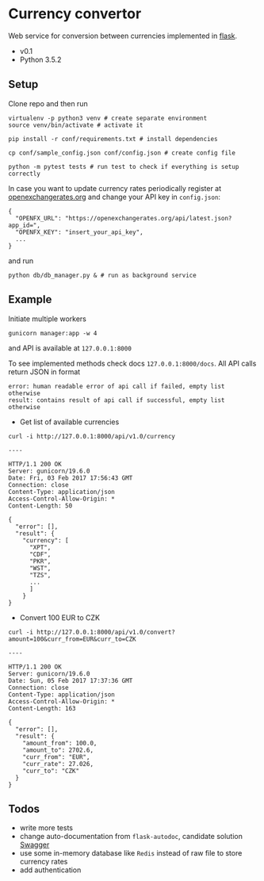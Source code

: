 # Currency convertor

Web service for conversion between currencies implemented in [flask](http://flask.pocoo.org).

* v0.1
* Python 3.5.2

## Setup

Clone repo and then run

```
virtualenv -p python3 venv # create separate environment
source venv/bin/activate # activate it

pip install -r conf/requirements.txt # install dependencies

cp conf/sample_config.json conf/config.json # create config file

python -m pytest tests # run test to check if everything is setup correctly
```

In case you want to update currency rates periodically register at [openexchangerates.org](https://openexchangerates.org) and change your API key in `config.json`:

```
{
  "OPENFX_URL": "https://openexchangerates.org/api/latest.json?app_id=",
  "OPENFX_KEY": "insert_your_api_key",
  ...
}
```

and run

```
python db/db_manager.py & # run as background service
```

## Example

Initiate multiple workers

```
gunicorn manager:app -w 4
```

and API is available at `127.0.0.1:8000`

To see implemented methods check docs `127.0.0.1:8000/docs`. All API calls return JSON in format

```
error: human readable error of api call if failed, empty list otherwise
result: contains result of api call if successful, empty list otherwise
```

* Get list of available currencies

```
curl -i http://127.0.0.1:8000/api/v1.0/currency

----

HTTP/1.1 200 OK
Server: gunicorn/19.6.0
Date: Fri, 03 Feb 2017 17:56:43 GMT
Connection: close
Content-Type: application/json
Access-Control-Allow-Origin: *
Content-Length: 50

{
  "error": [],
  "result": {
    "currency": [
      "XPT",
      "CDF",
      "PKR",
      "WST",
      "TZS",
      ...
      ]
    }
}
```

* Convert 100 EUR to CZK

```
curl -i http://127.0.0.1:8000/api/v1.0/convert?amount=100&curr_from=EUR&curr_to=CZK

----

HTTP/1.1 200 OK
Server: gunicorn/19.6.0
Date: Sun, 05 Feb 2017 17:37:36 GMT
Connection: close
Content-Type: application/json
Access-Control-Allow-Origin: *
Content-Length: 163

{
  "error": [],
  "result": {
    "amount_from": 100.0,
    "amount_to": 2702.6,
    "curr_from": "EUR",
    "curr_rate": 27.026,
    "curr_to": "CZK"
  }
}
```


## Todos

* write more tests
* change auto-documentation from `flask-autodoc`, candidate solution [Swagger](https://github.com/rantav/flask-restful-swagger)
* use some in-memory database like `Redis` instead of raw file to store currency rates
* add authentication
